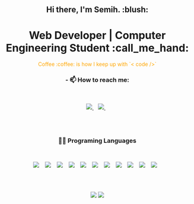 <h2 align="center"> Hi there, I'm Semih. :blush:</h2>
<h1 align="center"> Web Developer | Computer Engineering Student :call_me_hand:</h1>

<p align="center">
<font color="orange">Coffee :coffee: is how I keep up with `< code />` </font>
</p>

<h3 align="center"> - 📫 How to reach me:   </h3><br>

<p align="center">
  <a href="https://www.linkedin.com/in/semih-%C5%9Fahan-8a7627176/">
    <img src="https://img.shields.io/badge/linkedin-%230077B5.svg?&style=for-the-badge&logo=linkedin&logoColor=white" />
  </a>&nbsp;&nbsp; <a href="https://twitter.com/Semih87059904?s=08">
    <img src="https://img.shields.io/badge/Twitter-1DA1F2?style=for-the-badge&logo=twitter&logoColor=white" />
  </a>&nbsp;&nbsp;
  
</p>

<br />
<br />

<h3 align="center"> 👩‍💻 Programing Languages</h3>
<br/>

<p align="center"> 

  <img src="https://img.shields.io/badge/Java-ED8B00?style=for-the-badge&logo=java&logoColor=white" />
  &nbsp;&nbsp; 
  
  <img src="https://img.shields.io/badge/C%23-239120?style=for-the-badge&logo=c-sharp" />
  &nbsp;&nbsp;

  <img src="https://img.shields.io/badge/php-290F1B?style=for-the-badge&logo=php" />
  &nbsp;&nbsp; 
  
  <img src="https://img.shields.io/badge/JavaScript-1c1c1c?style=for-the-badge&logo=javascript" />
  &nbsp;&nbsp; 

  <img src="https://img.shields.io/badge/typescript-1c1c1c?style=for-the-badge&logo=typescript" />
  &nbsp;&nbsp; 

  <img src="https://img.shields.io/badge/react-1c1c1c?style=for-the-badge&logo=react" />
  &nbsp;&nbsp; 

  <img src="https://img.shields.io/badge/angular-1c1c1c?style=for-the-badge&logo=angular&logoColor=CB221C" />
  &nbsp;&nbsp; 

  <img src="https://img.shields.io/badge/css-363636?style=for-the-badge&logo=css3&logoColor=blue" />
  &nbsp;&nbsp; 

  <img src="https://img.shields.io/badge/sass-363636?style=for-the-badge&logo=sass" />
  &nbsp;&nbsp; 

  <img src="https://img.shields.io/badge/bootstrap-363636?style=for-the-badge&logo=bootstrap" />
  &nbsp;&nbsp; 

  <img src="https://img.shields.io/badge/git-dcdcdc?style=for-the-badge&logo=git" />
  &nbsp;&nbsp; 


</p>

<br />
<br />

<p align="center">

<img src="https://github-readme-stats.vercel.app/api?username=semihshn&theme=tokyonight" >

<img src="https://github-readme-stats.vercel.app/api/top-langs/?username=semihshn&layout=compact&theme=tokyonight" >

</p>

